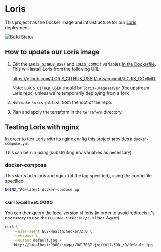 # Loris

This project has the Docker image and infrastructure for our [Loris][loris] deployment.

[![Build Status](https://travis-ci.org/wellcomecollection/loris-infrastructure.svg?branch=master)](https://travis-ci.org/wellcomecollection/loris-infrastructure)

[loris]: https://github.com/loris-imageserver/loris

## How to update our Loris image

1.  Edit the `LORIS_GITHUB_USER` and `LORIS_COMMIT` variables [in the Dockerfile](https://github.com/wellcomecollection/loris-infrastructure/blob/master/loris/Dockerfile#L18-L19).
    This will install Loris from the following URL:

    https://github.com/:LORIS_GITHUB_USER/loris/commit/:LORIS_COMMIT

    Note: `LORIS_GITHUB_USER` should be `loris-imageserver` (the upstream Loris repo) unless we're temporarily deploying from a fork.

2.  Run `make loris-publish` from the root of the repo.

3.  Plan and apply the terraform in the `terraform` directory.

## Testing Loris with nginx

In order to test Loris with its nginx config this project provides a `docker-compose.yml`

This can be run using (substituting env variables as necessary):

### docker-compose

This starts both loris and nginx (at the tag specified), using the config file specified.

```sh
NGINX_TAG=latest docker-compose up
```

### curl localhost:9000

You can then query the local version of loris (in order to avoid redirects it's necessary to use the `ELB-HealthChecker/2.0` User-Agent).

```sh
curl \
    --user-agent ELB-HealthChecker/2.0 \
    --verbose \
    --output default.jpg \
    http://localhost:9000/image/V0017087.jpg/full/300,/0/default.jpg
```
